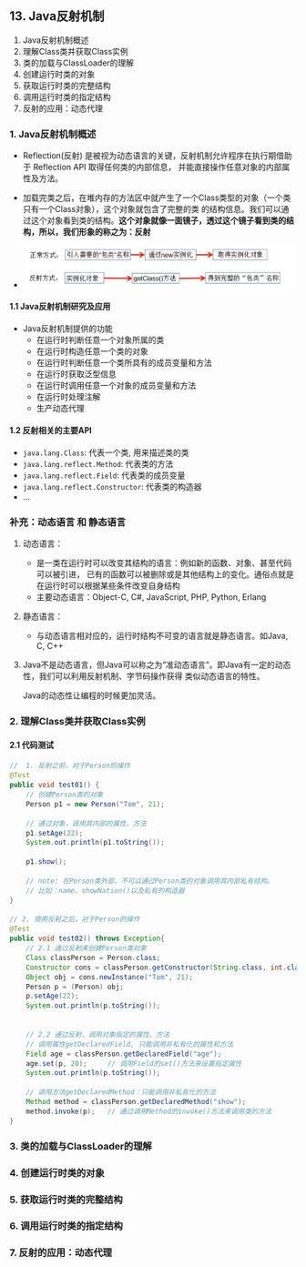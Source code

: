 ## 13. Java反射机制

1. Java反射机制概述
2. 理解Class类并获取Class实例
3. 类的加载与ClassLoader的理解
4. 创建运行时类的对象
5. 获取运行时类的完整结构
6. 调用运行时类的指定结构
7. 反射的应用：动态代理

### 1. Java反射机制概述
- Reflection(反射) 是被视为动态语言的关键，反射机制允许程序在执行期借助于 Reflection API 取得任何类的内部信息，
并能直接操作任意对象的内部属性及方法。
- 加载完类之后，在堆内存的方法区中就产生了一个Class类型的对象（一个类只有一个Class对象），这个对象就包含了完整的类
的结构信息。我们可以通过这个对象看到类的结构。**这个对象就像一面镜子，透过这个镜子看到类的结构，所以，我们形象的称之为：反射**

- ![img.png](README.assert/img.png)

#### 1.1 Java反射机制研究及应用

- Java反射机制提供的功能
  - 在运行时判断任意一个对象所属的类
  - 在运行时构造任意一个类的对象
  - 在运行时判断任意一个类所具有的成员变量和方法
  - 在运行时获取泛型信息
  - 在运行时调用任意一个对象的成员变量和方法
  - 在运行时处理注解
  - 生产动态代理

#### 1.2 反射相关的主要API
- `java.lang.Class`: 代表一个类, 用来描述类的类
- `java.lang.reflect.Method`: 代表类的方法
- `java.lang.reflect.Field`: 代表类的成员变量
- `java.lang.reflect.Constructor`: 代表类的构造器
- ...
 
### 补充：动态语言 和 静态语言
1. 动态语言：
    - 是一类在运行时可以改变其结构的语言：例如新的函数、对象、甚至代码可以被引进，
   已有的函数可以被删除或是其他结构上的变化。通俗点就是在运行时可以根据某些条件改变自身结构
    - 主要动态语言：Object-C, C#, JavaScript, PHP, Python, Erlang
2. 静态语言：
    - 与动态语言相对应的，运行时结构不可变的语言就是静态语言。如Java, C, C++

3. Java不是动态语言，但Java可以称之为“准动态语言”。即Java有一定的动态性，我们可以利用反射机制、字节码操作获得
类似动态语言的特性。

    Java的动态性让编程的时候更加灵活。

### 2. 理解Class类并获取Class实例

#### 2.1 代码测试
```java
//  1. 反射之前，对于Person的操作
@Test
public void test01() {
    // 创建Person类的对象
    Person p1 = new Person("Tom", 21);

    // 通过对象，调用其内部的属性、方法
    p1.setAge(22);
    System.out.println(p1.toString());

    p1.show();

    // note: 在Person类外部，不可以通过Person类的对象调用其内部私有结构。
    // 比如：name、showNation()以及私有的构造器
}

// 2. 使用反射之后，对于Person的操作
@Test
public void test02() throws Exception{
    // 2.1 通过反射来创建Person类对象
    Class classPerson = Person.class;
    Constructor cons = classPerson.getConstructor(String.class, int.class);
    Object obj = cons.newInstance("Tom", 21);
    Person p = (Person) obj;
    p.setAge(22);
    System.out.println(p.toString());


    // 2.2 通过反射，调用对象指定的属性、方法
    // 调用属性getDeclaredField, 只能调用非私有化的属性和方法
    Field age = classPerson.getDeclaredField("age");
    age.set(p, 20);     // 调用Field的set()方法来设置指定属性
    System.out.println(p.toString());

    // 调用方法getDeclaredMethod：只能调用非私有化的方法
    Method method = classPerson.getDeclaredMethod("show");
    method.invoke(p);   // 通过调用Method的invoke()方法来调用类的方法
}
```


### 3. 类的加载与ClassLoader的理解


### 4. 创建运行时类的对象


### 5. 获取运行时类的完整结构


### 6. 调用运行时类的指定结构


### 7. 反射的应用：动态代理


